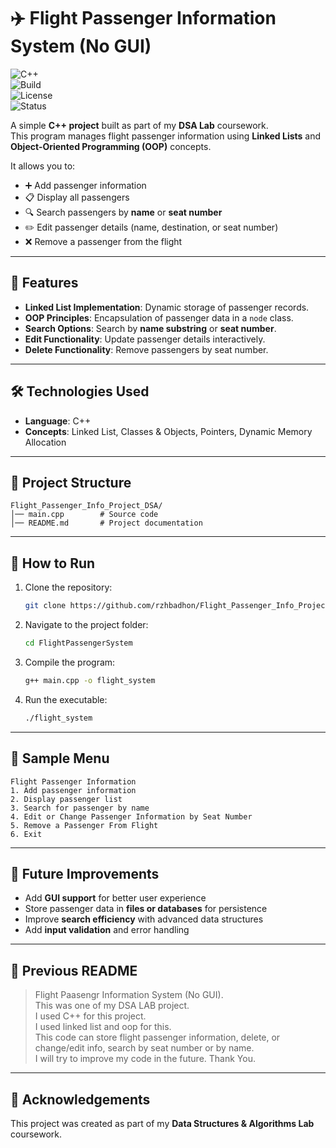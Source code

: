 # ✈️ Flight Passenger Information System (No GUI)

![C++](https://img.shields.io/badge/language-C++-blue.svg)  
![Build](https://img.shields.io/badge/build-passing-brightgreen.svg)  
![License](https://img.shields.io/badge/license-MIT-lightgrey.svg)  
![Status](https://img.shields.io/badge/status-active-success.svg)  

A simple **C++ project** built as part of my **DSA Lab** coursework.  
This program manages flight passenger information using **Linked Lists** and **Object-Oriented Programming (OOP)** concepts.  

It allows you to:  
- ➕ Add passenger information  
- 📋 Display all passengers  
- 🔍 Search passengers by **name** or **seat number**  
- ✏️ Edit passenger details (name, destination, or seat number)  
- ❌ Remove a passenger from the flight  

---

## 🚀 Features
- **Linked List Implementation**: Dynamic storage of passenger records.  
- **OOP Principles**: Encapsulation of passenger data in a `node` class.  
- **Search Options**: Search by **name substring** or **seat number**.  
- **Edit Functionality**: Update passenger details interactively.  
- **Delete Functionality**: Remove passengers by seat number.  

---

## 🛠️ Technologies Used
- **Language**: C++  
- **Concepts**: Linked List, Classes & Objects, Pointers, Dynamic Memory Allocation  

---

## 📂 Project Structure
```
Flight_Passenger_Info_Project_DSA/
│── main.cpp        # Source code
│── README.md       # Project documentation
```

---

## 📖 How to Run
1. Clone the repository:
   ```bash
   git clone https://github.com/rzhbadhon/Flight_Passenger_Info_Project_DSA.git
   ```
2. Navigate to the project folder:
   ```bash
   cd FlightPassengerSystem
   ```
3. Compile the program:
   ```bash
   g++ main.cpp -o flight_system
   ```
4. Run the executable:
   ```bash
   ./flight_system
   ```

---

## 📸 Sample Menu
```
Flight Passenger Information
1. Add passenger information
2. Display passenger list
3. Search for passenger by name
4. Edit or Change Passenger Information by Seat Number
5. Remove a Passenger From Flight
6. Exit
```

---

## 🔮 Future Improvements
- Add **GUI support** for better user experience  
- Store passenger data in **files or databases** for persistence  
- Improve **search efficiency** with advanced data structures  
- Add **input validation** and error handling  

---

## 📝 Previous README
> Flight Paasengr Information System (No GUI).  
> This was one of my DSA LAB project.  
> I used C++ for this project.  
> I used linked list and oop for this.  
> This code can store flight passenger information, delete, or change/edit info, search by seat number or by name.  
> I will try to improve my code in the future. Thank You.  

---

## 🙌 Acknowledgements
This project was created as part of my **Data Structures & Algorithms Lab** coursework.  
